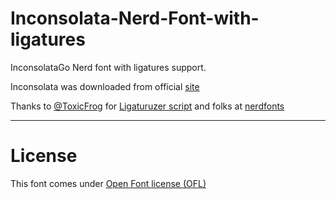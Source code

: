 # Inconsolata-Nerd-Font-with-ligatures
InconsolataGo Nerd font with ligatures support.

Inconsolata was downloaded from official [site](https://levien.com/type/myfonts/inconsolata.html)

Thanks to [@ToxicFrog](https://github.com/ToxicFrog) for [Ligaturuzer script](https://github.com/ToxicFrog/Ligaturizer) and folks at [nerdfonts](https://github.com/ryanoasis/nerd-fonts)

----------
# License
This font comes under [Open Font license (OFL)](https://scripts.sil.org/cms/scripts/page.php?site_id=nrsi&id=OFL)
